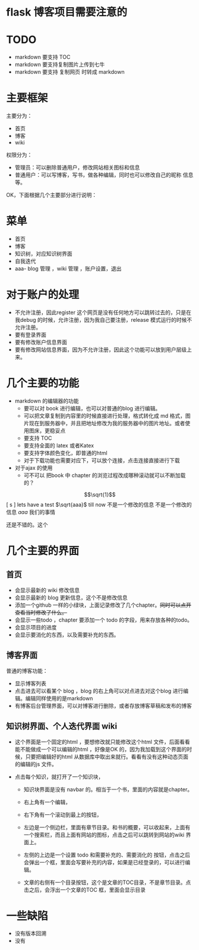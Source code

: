 # flask 博客项目需要注意的

# TODO
- markdown 要支持 TOC
- markdown 要支持复制图片上传到七牛
- markdown 要支持 复制网页 时转成 markdown


# 主要框架

主要分为：
- 首页
- 博客
- wiki



权限分为：

- 管理员：可以删除普通用户，修改网站相关图标和信息
- 普通用户：可以写博客，写书，做各种编辑，同时也可以修改自己的昵称 信息等。

OK，下面根据几个主要部分进行说明：

# 菜单

- 首页
- 博客
- 知识树，对应知识树界面
- 自我迭代
- aaa- blog 管理  ，wiki 管理 ，账户设置，退出

# 对于账户的处理

- 不允许注册，因此register 这个网页是没有任何地方可以跳转过去的，只是在我debug 的时候，允许注册，因为我自己要注册，release 模式运行的时候不允许注册。
- 要有登录界面
- 要有修改账户信息界面
- 要有修改网站信息界面，因为不允许注册，因此这个功能可以放到用户层级上来。

# 几个主要的功能

- markdown 的编辑器的功能
  - 要可以对 book 进行编辑，也可以对普通的blog 进行编辑。
  - 可以把文章复制到内容里的时候直接进行处理，格式转化成 md 格式，图片现在到服务器中，并且把地址修改为我的服务器中的图片地址。或者使用图床，更稳妥点
  - 要支持 TOC
  - 要支持全面的 latex 或者Katex
  - 要支持字体颜色变化，即普通的html
  - 对于下载功能也需要对应下，可以放个连接，点击连接直接进行下载
- 对于ajax 的使用
  - 可不可以 把book 中 chapter 的浏览过程改成哪种滚动就可以不断加载的？


$$\sqrt{1}$$
\[
s
\]
lets have a test $\sqrt{aaa}$ till now 不是一个修改的信息 不是一个修改的信息 $aaa$  我们的事情

还是不错的。这个


# 几个主要的界面

## 首页

- 会显示最新的 wiki 修改信息
- 会显示最新的 blog 更新信息，这个不是修改信息
- 添加一个github 一样的小绿块，上面记录修改了几个chapter。~~同时可以点开查看当时修改了什么。~~
- 会显示一些todo ，chapter 要添加一个 todo 的字段，用来存放各种的todo。
- 会显示项目的进度
- 会显示要消化的东西，以及需要补充的东西。



## 博客界面

普通的博客功能：

- 显示博客列表
- 点击进去可以看某个 blog ，blog 的右上角可以对点进去对这个blog 进行编辑。编辑同样使用的是markdown
- 有博客后台管理界面，可以对博客进行删除，或者存放博客草稿和发布的博客

## 知识树界面、个人迭代界面 wiki

- 这个界面是一个固定的html ，要想修改就只能修改这个html 文件，后面看看能不能做成一个可以编辑的html ，好像是OK 的，因为我加载到这个界面的时候，只要把编辑好的html 从数据库中取出来就行。看看有没有这种动态页面的编辑的js 文件。

- 点击每个知识，就打开了一个知识块，

  - 知识块界面是没有 navbar 的。相当于一个书，里面的内容就是chapter。

  - 右上角有一个编辑，

  - 右下角有一个滚动到最上的按钮，

  - 左边是一个侧边栏，里面有章节目录。和书的概要，可以收起来，上面有一个搜索栏，而且上面有网站的图标，点击之后可以跳转到网站的wiki 界面上。

  - 左侧的上边是一个设置 todo 和需要补充的、需要消化的 按钮，点击之后会弹出一个框，里面会写要补充的内容，如果是已经登录的，可以进行编辑。

  - 文章的右侧有一个目录按钮，这个是文章的TOC目录，不是章节目录。点击之后，会浮出一个文章的TOC 框，里面会显示目录



# 一些缺陷

- 没有版本回溯
- 没有
